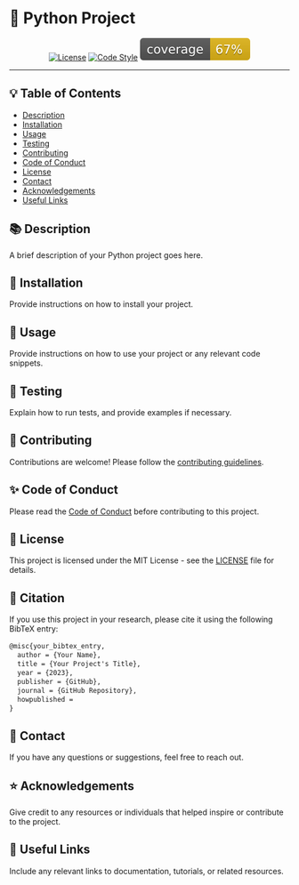 # :snake: Python Project
<center>

[![License](https://img.shields.io/badge/License-MIT-blue.svg)](LICENSE)
[![Code Style](https://img.shields.io/badge/Code%20Style-black-black.svg)](https://github.com/psf/black)
[![Coverage](./badges/coverage.svg)](./badges/coverage.svg)

</center>

-----------------
## :bulb: Table of Contents
- [Description](#books-description)
- [Installation](#wrench-installation)
- [Usage](#rocket-usage)
- [Testing](#test_tube-testing)
- [Contributing](#pencil-contributing)
- [Code of Conduct](#sparkles-code-of-conduct)
- [License](#scroll-license)
- [Contact](#email-contact)
- [Acknowledgements](#star-acknowledgements)
- [Useful Links](#link-useful-links)

## :books: Description
A brief description of your Python project goes here.

## :wrench: Installation
Provide instructions on how to install your project.

## :rocket: Usage
Provide instructions on how to use your project or any relevant code snippets.

## :test_tube: Testing
Explain how to run tests, and provide examples if necessary.

## :pencil: Contributing
Contributions are welcome! Please follow the [contributing guidelines](CONTRIBUTING.md).

## :sparkles: Code of Conduct
Please read the [Code of Conduct](CODE_OF_CONDUCT.md) before contributing to this project.

## :scroll: License
This project is licensed under the MIT License - see the [LICENSE](LICENSE) file for details.

## :page_with_curl: Citation
If you use this project in your research, please cite it using the following BibTeX entry:
```
@misc{your_bibtex_entry,
  author = {Your Name},
  title = {Your Project's Title},
  year = {2023},
  publisher = {GitHub},
  journal = {GitHub Repository},
  howpublished =
}
```

## :email: Contact
If you have any questions or suggestions, feel free to reach out.

## :star: Acknowledgements
Give credit to any resources or individuals that helped inspire or contribute to the project.

## :link: Useful Links
Include any relevant links to documentation, tutorials, or related resources.
